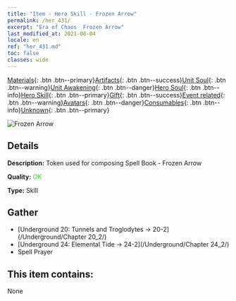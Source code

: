 ```yaml
---
title: "Item - Hero Skill - Frozen Arrow"
permalink: /her_431/
excerpt: "Era of Chaos  Frozen Arrow"
last_modified_at: 2021-08-04
locale: en
ref: "her_431.md"
toc: false
classes: wide
---
```

 [Materials](/Items/){: .btn .btn--primary}[Artifacts](/Items/Artifacts/){: .btn .btn--success}[Unit Soul](/Items/UnitSoul/){: .btn .btn--warning}[Unit Awakening](/Items/UnitAwakening/){: .btn .btn--danger}[Hero Soul](/Items/HeroSoul/){: .btn .btn--info}[Hero Skill](/Items/HeroSkill/){: .btn .btn--primary}[Gift](/Items/Gift/){: .btn .btn--success}[Event related](/Items/Events/){: .btn .btn--warning}[Avatars](/Items/Avatars/){: .btn .btn--danger}[Consumables](/Items/Consumables/){: .btn .btn--info}[Unknown](/Items/Unknown/){: .btn .btn--primary}

 ![Frozen Arrow](/images/t/ps_hanbingshenjian.png)

## Details
 **Description:** Token used for composing Spell Book - Frozen Arrow

 **Quality:** <span style="color: #32CD32">OK</span>

 **Type:** Skill

## Gather

*    [Underground 20: Tunnels and Troglodytes -> 20-2](/Underground/Chapter 20_2/) 
*    [Underground 24: Elemental Tide -> 24-2](/Underground/Chapter 24_2/) 
*    Spell Prayer 

## This item contains:

  None


